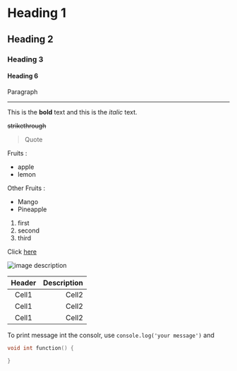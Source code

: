 <!-- Heading -->
# Heading 1

## Heading 2

### Heading 3

#### Heading 6

Paragraph

<!--Line-->
___

<!-- Text attributes -->
This is the **bold** text and this is the *italic* text.

~~strikethrough~~

> Quote

Fruits :

* apple
* lemon

Other Fruits :

* Mango
* Pineapple

1. first
2. second
3. third

Click [here](https://www.facebook.com/)

![image description](https://cdn.eso.org/images/screen/eso1907a.jpg)

<!-- Table -->
|Header|Description|
|:--:|--:|
|Cell1|Cell2|
|Cell1|Cell2|
|Cell1|Cell2|

<!--Code-->
To print message int the consolr, use
`console.log('your message')` and

```c
void int function() {

}
```

